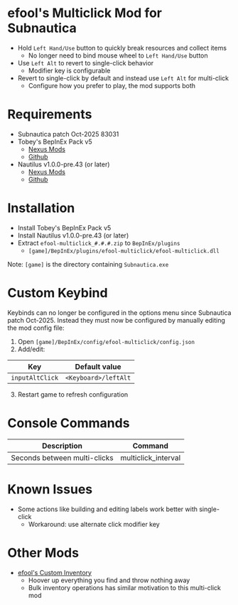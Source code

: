 # efool's Multiclick Mod for Subnautica

- Hold `Left Hand/Use` button to quickly break resources and collect items
	- No longer need to bind mouse wheel to `Left Hand/Use` button
- Use `Left Alt` to revert to single-click behavior
	- Modifier key is configurable
- Revert to single-click by default and instead use `Left Alt` for multi-click
	- Configure how you prefer to play, the mod supports both

# Requirements

- Subnautica patch Oct-2025 83031
- Tobey's BepInEx Pack v5
	- [Nexus Mods](https://www.nexusmods.com/subnautica/mods/1108)
	- [Github](https://github.com/toebeann/BepInEx.Subnautica)
- Nautilus v1.0.0-pre.43 (or later)
	- [Nexus Mods](https://www.nexusmods.com/subnautica/mods/1262)
	- [Github](https://github.com/SubnauticaModding/Nautilus)

# Installation

- Install Tobey's BepInEx Pack v5
- Install Nautilus v1.0.0-pre.43 (or later)
- Extract `efool-multiclick_#.#.#.zip` to `BepInEx/plugins`
	- `[game]/BepInEx/plugins/efool-multiclick/efool-multiclick.dll`

Note: `[game]` is the directory containing `Subnautica.exe`

# Custom Keybind

Keybinds can no longer be configured in the options menu since Subnautica patch Oct-2025. Instead they must now be configured by manually editing the mod config file:

1. Open `[game]/BepInEx/config/efool-multiclick/config.json`
2. Add/edit:

| Key             | Default value        |
| --------------- | -------------------- |
| `inputAltClick` | `<Keyboard>/leftAlt` |

3. Restart game to refresh configuration

# Console Commands

| Description                  | Command             |
| ---------------------------- | --------------------|
| Seconds between multi-clicks | multiclick_interval |

# Known Issues

- Some actions like building and editing labels work better with single-click
	- Workaround: use alternate click modifier key

# Other Mods

- [efool's Custom Inventory](https://github.com/03F001/subnautica-efool-custom-inventory)
	- Hoover up everything you find and throw nothing away
	- Bulk inventory operations has similar motivation to this multi-click mod
